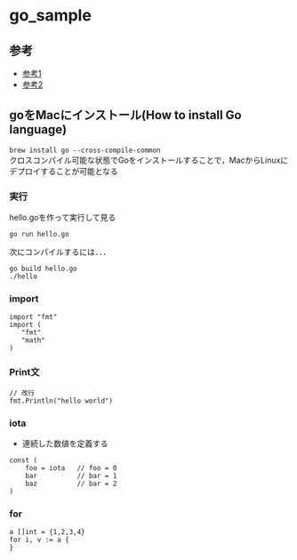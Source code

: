 # go_sample
## 参考
- [参考1](http://www.geocities.jp/m_hiroi/golang/index.html)
- [参考2](https://oohira.github.io/gobyexample-jp/)

## goをMacにインストール(How to install Go language)

  [b4b5a062]: http://www.geocities.jp/m_hiroi/golang/index.html "title"

`brew install go --cross-compile-common`
<br>クロスコンパイル可能な状態でGoをインストールすることで，MacからLinuxにデプロイすることが可能となる

### 実行
hello.goを作って実行して見る

`go run hello.go`

次にコンパイルするには．．．

```
go build hello.go
./hello
```
### import
```
import "fmt"
import (
   "fmt"
   "math"
)
```

### Print文
```
// 改行
fmt.Println("hello world")

```
### iota
- 連続した数値を定義する
```
const (
    foo = iota   // foo = 0
    bar          // bar = 1
    baz          // bar = 2
)
```

### for
```
a []int = {1,2,3,4}
for i, v := a {
}
```
